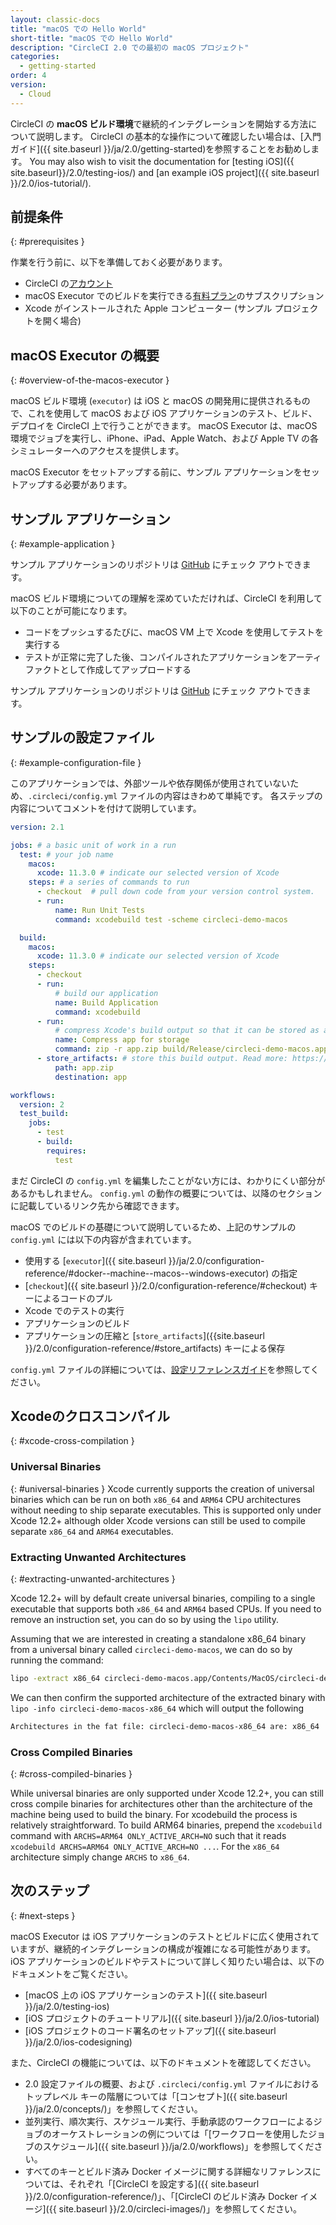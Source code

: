 ```yaml
---
layout: classic-docs
title: "macOS での Hello World"
short-title: "macOS での Hello World"
description: "CircleCI 2.0 での最初の macOS プロジェクト"
categories:
  - getting-started
order: 4
version:
  - Cloud
---
```


CircleCI の **macOS ビルド環境**で継続的インテグレーションを開始する方法について説明します。 CircleCI の基本的な操作について確認したい場合は、[入門ガイド]({{ site.baseurl }}/ja/2.0/getting-started)を参照することをお勧めします。 You may also wish to visit the documentation for [testing iOS]({{ site.baseurl}}/2.0/testing-ios/) and [an example iOS project]({{ site.baseurl }}/2.0/ios-tutorial/).

## 前提条件
{: #prerequisites }

作業を行う前に、以下を準備しておく必要があります。

- CircleCI の[アカウント](https://circleci.com/ja/signup/)
- macOS Executor でのビルドを実行できる[有料プラン](https://circleci.com/ja/pricing/#build-os-x)のサブスクリプション
- Xcode がインストールされた Apple コンピューター (サンプル プロジェクトを開く場合)

## macOS Executor の概要
{: #overview-of-the-macos-executor }

macOS ビルド環境 (`executor`) は iOS と macOS の開発用に提供されるもので、これを使用して macOS および iOS アプリケーションのテスト、ビルド、デプロイを CircleCI 上で行うことができます。 macOS Executor は、macOS 環境でジョブを実行し、iPhone、iPad、Apple Watch、および Apple TV の各シミュレーターへのアクセスを提供します。

macOS Executor をセットアップする前に、サンプル アプリケーションをセットアップする必要があります。

## サンプル アプリケーション
{: #example-application }

サンプル アプリケーションのリポジトリは [GitHub](https://github.com/CircleCI-Public/circleci-demo-macos) にチェック アウトできます。

macOS ビルド環境についての理解を深めていただければ、CircleCI を利用して以下のことが可能になります。

- コードをプッシュするたびに、macOS VM 上で Xcode を使用してテストを実行する
- テストが正常に完了した後、コンパイルされたアプリケーションをアーティファクトとして作成してアップロードする

サンプル アプリケーションのリポジトリは [GitHub](https://github.com/CircleCI-Public/circleci-demo-macos) にチェック アウトできます。

## サンプルの設定ファイル
{: #example-configuration-file }

このアプリケーションでは、外部ツールや依存関係が使用されていないため、`.circleci/config.yml` ファイルの内容はきわめて単純です。 各ステップの内容についてコメントを付けて説明しています。

```yaml
version: 2.1

jobs: # a basic unit of work in a run
  test: # your job name
    macos:
      xcode: 11.3.0 # indicate our selected version of Xcode
    steps: # a series of commands to run
      - checkout  # pull down code from your version control system.
      - run:
          name: Run Unit Tests
          command: xcodebuild test -scheme circleci-demo-macos

  build: 
    macos:
      xcode: 11.3.0 # indicate our selected version of Xcode
    steps: 
      - checkout
      - run:
          # build our application
          name: Build Application
          command: xcodebuild
      - run:
          # compress Xcode's build output so that it can be stored as an artifact
          name: Compress app for storage
          command: zip -r app.zip build/Release/circleci-demo-macos.app
      - store_artifacts: # store this build output. Read more: https://circleci.com/docs/2.0/artifacts/
          path: app.zip
          destination: app

workflows:
  version: 2
  test_build:
    jobs:
      - test
      - build:
        requires:
          test
```

まだ CircleCI の `config.yml` を編集したことがない方には、わかりにくい部分があるかもしれません。 `config.yml` の動作の概要については、以降のセクションに記載しているリンク先から確認できます。

macOS でのビルドの基礎について説明しているため、上記のサンプルの `config.yml` には以下の内容が含まれています。

- 使用する [`executor`]({{ site.baseurl }}/ja/2.0/configuration-reference/#docker--machine--macos--windows-executor) の指定
- [`checkout`]({{ site.baseurl }}/2.0/configuration-reference/#checkout) キーによるコードのプル
- Xcode でのテストの実行
- アプリケーションのビルド
- アプリケーションの圧縮と [`store_artifacts`]({{site.baseurl }}/2.0/configuration-reference/#store_artifacts) キーによる保存

`config.yml` ファイルの詳細については、[設定リファレンスガイド]({{site.baseurl}}/ja/2.0/configuration-reference/)を参照してください。

## Xcodeのクロスコンパイル
{: #xcode-cross-compilation }

### Universal Binaries
{: #universal-binaries } Xcode currently supports the creation of universal binaries which can be run on both `x86_64` and `ARM64` CPU architectures without needing to ship separate executables. This is supported only under Xcode 12.2+ although older Xcode versions can still be used to compile separate `x86_64` and `ARM64` executables.

### Extracting Unwanted Architectures
{: #extracting-unwanted-architectures }

Xcode 12.2+ will by default create universal binaries, compiling to a single executable that supports both `x86_64` and `ARM64` based CPUs. If you need to remove an instruction set, you can do so by using the `lipo` utility.

Assuming that we are interested in creating a standalone x86_64 binary from a universal binary called `circleci-demo-macos`, we can do so by running the command:

```sh
lipo -extract x86_64 circleci-demo-macos.app/Contents/MacOS/circleci-demo-macos -output circleci-demo-macos-x86_64
```

We can then confirm the supported architecture of the extracted binary with `lipo -info circleci-demo-macos-x86_64` which will output the following

```sh
Architectures in the fat file: circleci-demo-macos-x86_64 are: x86_64
```


### Cross Compiled Binaries
{: #cross-compiled-binaries }

While universal binaries are only supported under Xcode 12.2+, you can still cross compile binaries for architectures other than the architecture of the machine being used to build the binary. For xcodebuild the process is relatively straightforward. To build ARM64 binaries, prepend the `xcodebuild` command with `ARCHS=ARM64 ONLY_ACTIVE_ARCH=NO` such that it reads `xcodebuild ARCHS=ARM64
ONLY_ACTIVE_ARCH=NO ...`. For the `x86_64` architecture simply change `ARCHS` to `x86_64`.

## 次のステップ
{: #next-steps }

macOS Executor は iOS アプリケーションのテストとビルドに広く使用されていますが、継続的インテグレーションの構成が複雑になる可能性があります。 iOS アプリケーションのビルドやテストについて詳しく知りたい場合は、以下のドキュメントをご覧ください。

- [macOS 上の iOS アプリケーションのテスト]({{ site.baseurl }}/ja/2.0/testing-ios)
- [iOS プロジェクトのチュートリアル]({{ site.baseurl }}/ja/2.0/ios-tutorial)
- [iOS プロジェクトのコード署名のセットアップ]({{ site.baseurl }}/ja/2.0/ios-codesigning)

また、CircleCI の機能については、以下のドキュメントを確認してください。

- 2.0 設定ファイルの概要、および `.circleci/config.yml` ファイルにおけるトップレベル キーの階層については「[コンセプト]({{ site.baseurl }}/ja/2.0/concepts/)」を参照してください。
- 並列実行、順次実行、スケジュール実行、手動承認のワークフローによるジョブのオーケストレーションの例については「[ワークフローを使用したジョブのスケジュール]({{ site.baseurl }}/ja/2.0/workflows)」を参照してください。
- すべてのキーとビルド済み Docker イメージに関する詳細なリファレンスについては、それぞれ「[CircleCI を設定する]({{ site.baseurl }}/2.0/configuration-reference/)」、「[CircleCI のビルド済み Docker イメージ]({{ site.baseurl }}/2.0/circleci-images/)」を参照してください。
